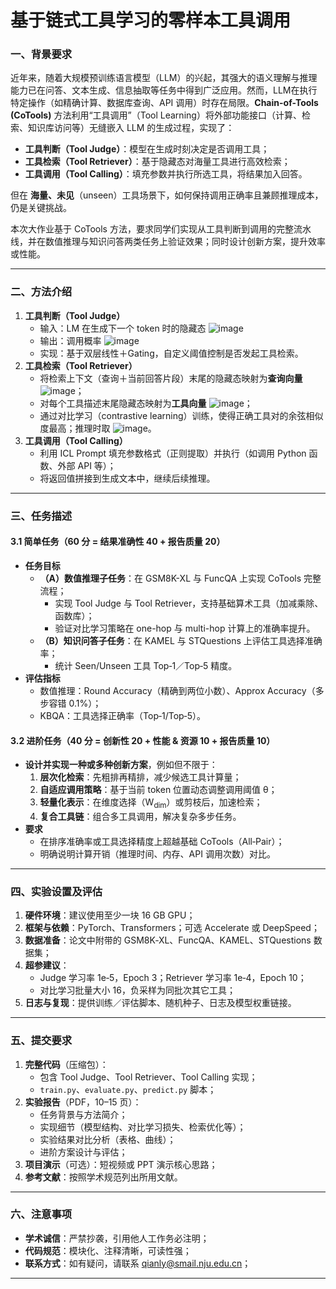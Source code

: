 # 基于链式工具学习的零样本工具调用
### 一、背景要求
近年来，随着大规模预训练语言模型（LLM）的兴起，其强大的语义理解与推理能力已在问答、文本生成、信息抽取等任务中得到广泛应用。然而，LLM在执行特定操作（如精确计算、数据库查询、API 调用）时存在局限。**Chain-of-Tools (CoTools)** 方法利用“工具调用”（Tool Learning）将外部功能接口（计算、检索、知识库访问等）无缝嵌入 LLM 的生成过程，实现了：

+ **工具判断（Tool Judge）**：模型在生成时刻决定是否调用工具；
+ **工具检索（Tool Retriever）**：基于隐藏态对海量工具进行高效检索；
+ **工具调用（Tool Calling）**：填充参数并执行所选工具，将结果加入回答。

但在 **海量、未见**（unseen）工具场景下，如何保持调用正确率且兼顾推理成本，仍是关键挑战。  

本次大作业基于 CoTools 方法，要求同学们实现从工具判断到调用的完整流水线，并在数值推理与知识问答两类任务上验证效果；同时设计创新方案，提升效率或性能。

---

### 二、方法介绍
1. **工具判断（Tool Judge）**  
    - 输入：LM 在生成下一个 token 时的隐藏态 ![image](https://cdn.nlark.com/yuque/__latex/ca57d16acf441271e4e8283f344a3f70.svg)  
    - 输出：调用概率 ![image](https://cdn.nlark.com/yuque/__latex/f6be8bb0e6b85eda77cb21c1c3e312fb.svg)  
    - 实现：基于双层线性＋Gating，自定义阈值控制是否发起工具检索。
2. **工具检索（Tool Retriever）**  
    - 将检索上下文（查询＋当前回答片段）末尾的隐藏态映射为**查询向量** ![image](https://cdn.nlark.com/yuque/__latex/4a1866ab88ebd416681c427f54504d94.svg)；  
    - 对每个工具描述末尾隐藏态映射为**工具向量** ![image](https://cdn.nlark.com/yuque/__latex/7e66fe7dac4b306efd6e109b532510dc.svg)；  
    - 通过对比学习（contrastive learning）训练，使得正确工具对的余弦相似度最高；推理时取 ![image](https://cdn.nlark.com/yuque/__latex/10a7c6eae8f909fee11c89d9f1a6042d.svg)。
3. **工具调用（Tool Calling）**  
    - 利用 ICL Prompt 填充参数格式（正则提取）并执行（如调用 Python 函数、外部 API 等）；  
    - 将返回值拼接到生成文本中，继续后续推理。

---

### 三、任务描述
#### 3.1 简单任务（60 分 = 结果准确性 40 + 报告质量 20）
+ **任务目标**  
    - **（A）数值推理子任务**：在 GSM8K-XL 与 FuncQA 上实现 CoTools 完整流程；  
        * 实现 Tool Judge 与 Tool Retriever，支持基础算术工具（加减乘除、函数库）；  
        * 验证对比学习策略在 one-hop 与 multi-hop 计算上的准确率提升。
    - **（B）知识问答子任务**：在 KAMEL 与 STQuestions 上评估工具选择准确率；  
        * 统计 Seen/Unseen 工具 Top‑1／Top‑5 精度。
+ **评估指标**  
    - 数值推理：Round Accuracy（精确到两位小数）、Approx Accuracy（多步容错 0.1%）；  
    - KBQA：工具选择正确率（Top‑1/Top‑5）。

#### 3.2 进阶任务（40 分 = 创新性 20 + 性能 & 资源 10 + 报告质量 10）
+ **设计并实现一种或多种创新方案**，例如但不限于：
    1. **层次化检索**：先粗排再精排，减少候选工具计算量；  
    2. **自适应调用策略**：基于当前 token 位置动态调整调用阈值 θ；  
    3. **轻量化表示**：在维度选择（W<sub>dim</sub>）或剪枝后，加速检索；  
    4. **复合工具链**：组合多工具调用，解决复杂多步任务。
+ **要求**  
    - 在排序准确率或工具选择精度上超越基础 CoTools（All‑Pair）；  
    - 明确说明计算开销（推理时间、内存、API 调用次数）对比。

---

### 四、实验设置及评估
1. **硬件环境**：建议使用至少一块 16 GB GPU；  
2. **框架与依赖**：PyTorch、Transformers；可选 Accelerate 或 DeepSpeed；  
3. **数据准备**：论文中附带的 GSM8K‑XL、FuncQA、KAMEL、STQuestions 数据集；  
4. **超参建议**：  
    - Judge 学习率 1e‑5，Epoch 3；Retriever 学习率 1e‑4，Epoch 10；  
    - 对比学习批量大小 16，负采样为同批次其它工具；
5. **日志与复现**：提供训练／评估脚本、随机种子、日志及模型权重链接。

---

### 五、提交要求
1. **完整代码**（压缩包）：  
    - 包含 Tool Judge、Tool Retriever、Tool Calling 实现；  
    - `train.py`、`evaluate.py`、`predict.py` 脚本；
2. **实验报告**（PDF，10–15 页）：  
    - 任务背景与方法简介；  
    - 实现细节（模型结构、对比学习损失、检索优化等）；  
    - 实验结果对比分析（表格、曲线）；  
    - 进阶方案设计与评估；
3. **项目演示**（可选）：短视频或 PPT 演示核心思路；  
4. **参考文献**：按照学术规范列出所用文献。

---

### 六、注意事项
+ **学术诚信**：严禁抄袭，引用他人工作务必注明；  
+ **代码规范**：模块化、注释清晰，可读性强；  
+ **联系方式**：如有疑问，请联系 qianly@smail.nju.edu.cn；  



---

